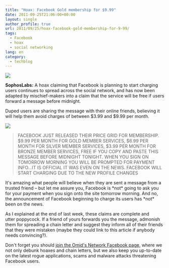 ```yaml
---
title: "Hoax: Facebook Gold membership for $9.99"
date: 2011-09-25T21:06:00+00:00
layout: single
author_profile: true
url: 2011/09/25/hoax-facebook-gold-membership-for-9-99/
tags:
  - Facebook
  - hoax
  - social networking
lang: en
category: 
  - techblog
---
```

[![](http://3.bp.blogspot.com/-XaOk_Pks1YY/Tn-QnW_alQI/AAAAAAAAECo/jtrfUIOpUL4/s200/facebook-logo%2528High%2529.jpg)](http://3.bp.blogspot.com/-XaOk_Pks1YY/Tn-QnW_alQI/AAAAAAAAECo/jtrfUIOpUL4/s1600/facebook-logo%2528High%2529.jpg)

**SophosLabs:** A hoax claiming that Facebook is planning to start charging users continues to spread across the social network, and has now been adapted by mischief-makers into a claim that the service will be free if users forward a message before midnight.

Duped users are sharing the message with their online friends, believing it will help them avoid charges of between $3.99 and $9.99 per month.

[![](http://3.bp.blogspot.com/-2HTqo7Q_88c/Tn-PoA-GCKI/AAAAAAAAECk/Cc3oealcNV0/s400/facebook-price-grid.jpg)](http://3.bp.blogspot.com/-2HTqo7Q_88c/Tn-PoA-GCKI/AAAAAAAAECk/Cc3oealcNV0/s1600/facebook-price-grid.jpg)

> FACEBOOK JUST RELEASED THEIR PRICE GRID FOR MEMBERSHIP. $9.99 PER MONTH FOR GOLD MEMBER SERVICES, $6.99 PER MONTH FOR SILVER MEMBER SERVICES, $3.99 PER MONTH FOR BRONZE MEMBER SERVICES, FREE IF YOU COPY AND PASTE THIS MESSAGE BEFORE MIDNIGHT TONIGHT. WHEN YOU SIGN ON TOMORROW MORNING YOU WILL BE PROMPTED FOR PAYMENT INFO…IT IS OFFICIAL IT WAS EVEN ON THE NEWS. FACEBOOK WILL START CHARGING DUE TO THE NEW PROFILE CHANGES

It's amazing what people will believe when they are sent a message from a trusted friend – but let me assure you, Facebook is \*not\* going to ask you for your payment when you sign onto the site tomorrow morning. And no, the announcement of Facebook beginning to charge its users has \*not\* been on the news.

As I explained at the end of last week, these claims are complete and utter poppycock. If a friend of yours forwards you the message, admonish them for spreading a chain letter and suggest they inform all of their friends that they were mistaken (maybe they could link to this article if anybody needs convincing?).

Don't forget you should [join the Omid's Network Facebook page](https://www.facebook.com/omidsnetwork), where we not only debunk hoaxes and chain letters, but we also keep you up-to-date on the latest rogue applications, scams and malware attacks threatening Facebook users.